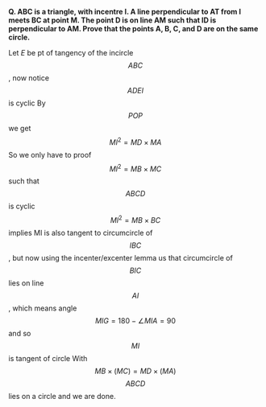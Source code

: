 **Q. ABC is a triangle, with incentre I. A line perpendicular to AT
from I meets BC at point M. The point D is on line AM such
that ID is perpendicular to AM. Prove that the points A, B,
C, and D are on the same circle.**



Let $E$ be pt of tangency of the incircle $$ABC$$, now notice $$ADEI$$ is cyclic
By $$ POP$$ we get $$MI^2=MD \times MA$$
So we only have to proof $$MI^2=MB \times MC$$ such that $$ABCD$$ is cyclic
$$MI^2=MB \times BC$$ implies MI is also tangent to circumcircle of $$IBC$$,
but now using the incenter/excenter lemma us that circumcircle of $$BIC$$ lies on line $$AI$$, which means angle $$MIG=180-\angle MIA=90$$ and so $$MI$$ is tangent of circle
With $$MB \times (MC)=MD \times (MA)$$ $$ABCD$$ lies on a circle and we are done.
